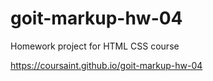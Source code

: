 # goit-markup-hw-04
Homework project for HTML CSS course

https://coursaint.github.io/goit-markup-hw-04
